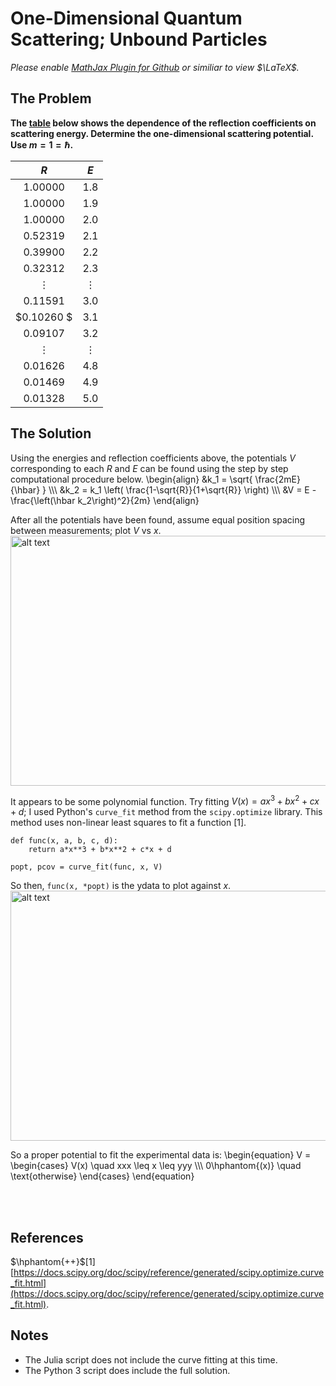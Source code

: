 # One-Dimensional Quantum Scattering; Unbound Particles

*Please enable [MathJax Plugin for Github](https://chrome.google.com/webstore/detail/mathjax-plugin-for-github/ioemnmodlmafdkllaclgeombjnmnbima?hl=en) or similiar to view $\LaTeX$.*

## The Problem
**The [table](https://github.com/spyderkam/1D-Unbound-Scattering/blob/main/scat.txt) below shows the dependence of the reflection coefficients on scattering energy. Determine the one-dimensional scattering potential. Use $m=1=\hbar$.**

  |  $R$ |  $E$  |
  :---: | :---:
  $1.00000$ | $1.8$
  $1.00000$ | $1.9$
  $1.00000$ | $2.0$
  $0.52319$ | $2.1$
  $0.39900$ | $2.2$
  $0.32312$ | $2.3$
  $\vdots$ | $\vdots$
  $0.11591$ | $3.0$
  $0.10260 $ | $3.1$
  $0.09107$ | $3.2$
  $\vdots$ | $\vdots$
  $0.01626$ | $4.8$
  $0.01469$ | $4.9$
  $0.01328$ | $5.0$
  
## The Solution
Using the energies and reflection coefficients above, the potentials $V$ corresponding to each $R$ and $E$ can be found using the step by step computational procedure below. 
\begin{align} 
  &k_1 = \sqrt{ \frac{2mE}{\hbar} }  \\\\\\
  &k_2 = k_1 \left( \frac{1-\sqrt{R}}{1+\sqrt{R}} \right) \\\\\\
  &V = E - \frac{\left(\hbar k_2\right)^2}{2m}
\end{align}

After all the potentials have been found, assume equal position spacing between measurements; plot $V$ vs $x$.
<null>
<img src="https://github.com/spyderkam/1D-Unbound-Scattering/blob/main/Fig1.png" alt="alt text" width="625" height="400">

It appears to be some polynomial function. Try fitting $V(x) = ax^3 + bx^2 + cx + d$; I used Python's `curve_fit` method from the $\texttt{scipy.optimize}$ library. This method uses non-linear least squares to fit a function [1].
      
    def func(x, a, b, c, d):
        return a*x**3 + b*x**2 + c*x + d
    
    popt, pcov = curve_fit(func, x, V)

So then, `func(x, *popt)` is the ydata to plot against $x$.
<img src="https://github.com/spyderkam/1D-Unbound-Scattering/blob/main/Fig2.png" alt="alt text" width="625" height="400">

So a proper potential to fit the experimental data is:
\begin{equation}
  V = \begin{cases}
    V(x) \quad xxx \leq x \leq yyy \\\\\\
    0\hphantom{(x)} \quad \text{otherwise}
  \end{cases}
\end{equation}


<null>
  <br>
  <null>
    <br>
    
## References
$\hphantom{++}$[1] [https://docs.scipy.org/doc/scipy/reference/generated/scipy.optimize.curve_fit.html](https://docs.scipy.org/doc/scipy/reference/generated/scipy.optimize.curve_fit.html).

## Notes
- The Julia script does not include the curve fitting at this time.
- The Python 3 script does include the full solution.
